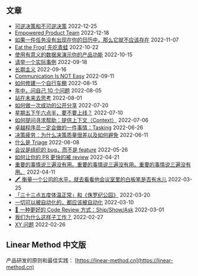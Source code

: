 ## 文章

* [可逆决策和不可逆决策](posts/2022/12-25-reversible-and-irreversible-decisions.md) 2022-12-25
* [Empowered Product Team](posts/2022/12-18-empowered-product-team.md) 2022-12-18
* [如果一件任务没有出现在你的日历中，那么它就不应该存在](posts/2022/11-07-use-calendar.md) 2022-11-07
* [Eat the Frog! 先吃青蛙](posts/2022/10-22-eat-the-frog-first.md) 2022-10-22
* [使用有意义的数据来演示你的产品功能](posts/2022/10-15-showcase-with-real-data.md) 2022-10-15
* [请举一个实际事例](posts/2022/09-18-give-me-a-fact-please.md) 2022-09-18
* [长期主义](posts/2022/09-16-longtermism.md) 2022-09-16
* [Communication Is NOT Easy](posts/2022/09-11-communication-is-not-easy.md) 2022-09-11
* [如何修建一个自行车棚](posts/2022/08-15-how-to-build-a-bike-shed.md) 2022-08-15
* [年中，问自己 10 个问题](posts/2022/08-05-ten-questions.md) 2022-08-05
* [站在未来去思考](posts/2022/08-01-think-in-the-future.md) 2022-08-01
* [如何做一次成功的公开分享](posts/2022/07-20-SCQA-and-six-rehearsals.md) 2022-07-20
* [星期五下午六点半，要不要上线？](posts/2022/07-10-continues-deployment-on-the-friday-afternoon.md) 2022-07-10
* [如何提问寻求帮助：提供上下文（Context）](posts/2022/07-06-ask-with-context.md) 2022-07-06
* [卓越程序员一定会做的一件事情：Tasking](posts/2022/06-26-tasking) 2022-06-26
* [决策疲劳：为什么决策质量很差以及如何避免](posts/2022/06-11-decision-fatigue.md) 2022-06-11
* [什么是 Triage](posts/2022/06-08-what-is-triage.md) 2022-06-08
* [会议是组织的 bug，而不是 feature](posts/2022/05-26-meetings-are-bugs-not-features.md) 2022-05-26
* [如何让你的 PR 更快的被 review](posts/2022/04-21-how-to-get-your-pr-reviewed.md) 2022-04-21
* [重要的事情说三遍没有用。重要的事情说三遍没有用。重要的事情说三遍没有用。](posts/2022/04-11-important-things.md) 2022-04-11
* [🖍 衡量一个公司的水平，就去看看他会议室里的白板笔是否有水儿](posts/2022/03-25_whiteboard_marker.md) 2022-03-25
* [「三十三点五度体温正常」和《侏罗纪公园》](posts/2022/03-20_33_degrees_and_jurassic_park.md) 2022-03-20
* [一切可以被自动化的，都应该被自动化](posts/2022/03-10_everything_can_be_automated_must_be_automated.md) 2022-03-10
* [🚀 一种更好的 Code Review 方式：Ship/Show/Ask](posts/2022/03-01_ship_show_ask.md) 2022-03-01
* [我们为什么这样子工作？](posts/2022/02-27_why_we_work.md) 2022-02-27
* [XY 问题](posts/2022/02-26_xy_problem.md) 2022-02-26

## Linear Method 中文版

产品研发的原则和最佳实践： [https://linear-method.cn](https://linear-method.cn)
